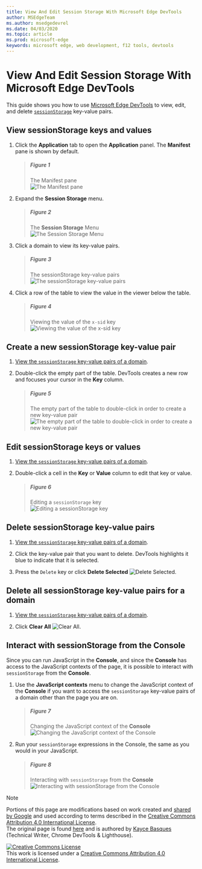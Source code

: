 ```yaml
---
title: View And Edit Session Storage With Microsoft Edge DevTools
author: MSEdgeTeam
ms.author: msedgedevrel
ms.date: 04/03/2020
ms.topic: article
ms.prod: microsoft-edge
keywords: microsoft edge, web development, f12 tools, devtools
---
```

<!-- Copyright Kayce Basques 

   Licensed under the Apache License, Version 2.0 (the "License");
   you may not use this file except in compliance with the License.
   You may obtain a copy of the License at

       https://www.apache.org/licenses/LICENSE-2.0

   Unless required by applicable law or agreed to in writing, software
   distributed under the License is distributed on an "AS IS" BASIS,
   WITHOUT WARRANTIES OR CONDITIONS OF ANY KIND, either express or implied.
   See the License for the specific language governing permissions and
   limitations under the License.  -->





# View And Edit Session Storage With Microsoft Edge DevTools   

  

This guide shows you how to use [Microsoft Edge DevTools][MicrosoftEdgeDevTools] to view, edit, and delete [`sessionStorage`][MDNSessionStorage] key-value pairs.  

## View sessionStorage keys and values   

1.  Click the **Application** tab to open the **Application** panel.  The **Manifest** pane is shown by default.  
    
    > ##### Figure 1  
    > The Manifest pane  
    > ![The Manifest pane][ImageManifest]  

1.  Expand the **Session Storage** menu.  
    
    > ##### Figure 2  
    > The **Session Storage** Menu  
    > ![The Session Storage Menu][ImageSessionStorageMenu]  

1.  Click a domain to view its key-value pairs.  
    
    > ##### Figure 3  
    > The sessionStorage key-value pairs  
    > ![The `sessionStorage` key-value pairs][ImageSessionStorage]  

1.  Click a row of the table to view the value in the viewer below the table.  
    
    > ##### Figure 4  
    > Viewing the value of the `x-sid` key  
    > ![Viewing the value of the x-sid key][ImageSessionStorageViewer]  

## Create a new sessionStorage key-value pair   

1.  [View the `sessionStorage` key-value pairs of a domain](#view-sessionstorage-keys-and-values).  
1.  Double-click the empty part of the table.  DevTools creates a new row and focuses your cursor in the **Key** column.  
    
    > ##### Figure 5  
    > The empty part of the table to double-click in order to create a new key-value pair  
    > ![The empty part of the table to double-click in order to create a new key-value pair][ImageSessionStorageCreate]  

## Edit sessionStorage keys or values   

1.  [View the `sessionStorage` key-value pairs of a domain](#view-sessionstorage-keys-and-values).  
1.  Double-click a cell in the **Key** or **Value** column to edit that key or value.  
    
    > ##### Figure 6  
    > Editing a `sessionStorage` key  
    > ![Editing a sessionStorage key][ImageSessionStorageEdit]  

## Delete sessionStorage key-value pairs   

1.  [View the `sessionStorage` key-value pairs of a domain](#view-sessionstorage-keys-and-values).  
1.  Click the key-value pair that you want to delete.  DevTools highlights it blue to indicate that it is selected.  

1.  Press the `Delete` key or click **Delete Selected** ![Delete Selected][ImageDeleteIcon].  

## Delete all sessionStorage key-value pairs for a domain   

1.  [View the `sessionStorage` key-value pairs of a domain](#view-sessionstorage-keys-and-values).  

1.  Click **Clear All** ![Clear All][ImageClearIcon].  

## Interact with sessionStorage from the Console   

Since you can run JavaScript in the **Console**, and since the **Console** has access to the JavaScript contexts of the page, it is possible to interact with `sessionStorage` from the **Console**.  

1.  Use the **JavaScript contexts** menu to change the JavaScript context of the **Console** if you want to access the `sessionStorage` key-value pairs of a domain other than the page you are on.  
    
    > ##### Figure 7  
    > Changing the JavaScript context of the **Console**  
    > ![Changing the JavaScript context of the Console][ImageJSContext]  

1.  Run your `sessionStorage` expressions in the Console, the same as you would in your JavaScript.  
    
    > ##### Figure 8  
    > Interacting with `sessionStorage` from the **Console**  
    > ![Interacting with sessionStorage from the Console][ImageSessionStorageConsole]  

   

  

<!-- image links -->  

[ImageClearIcon]: /microsoft-edge/devtools-guide-chromium/media/clear-icon.msft.png  
[ImageDeleteIcon]: /microsoft-edge/devtools-guide-chromium/media/delete-icon.msft.png  

[ImageManifest]: /microsoft-edge/devtools-guide-chromium/media/storage-application-manifest.msft.png "Figure 1: The Manifest pane"  
[ImageSessionStorageMenu]: /microsoft-edge/devtools-guide-chromium/media/storage-application-storage-session-storage.msft.png "Figure 2: The Session Storage Menu"  
[ImageSessionStorage]: /microsoft-edge/devtools-guide-chromium/media/storage-application-storage-session-storage-domain.msft.png "Figure 3: The sessionStorage key-value pairs"  
[ImageSessionStorageViewer]: /microsoft-edge/devtools-guide-chromium/media/storage-application-storage-session-storage-domain-key-value-selected.msft.png "Figure 4: Viewing the value of the x-sid key"  
[ImageSessionStorageCreate]: /microsoft-edge/devtools-guide-chromium/media/storage-application-storage-session-storage-domain-key-value-new.msft.png "Figure 5: The empty part of the table to double-click in order to create a new key-value pair"  
[ImageSessionStorageEdit]: /microsoft-edge/devtools-guide-chromium/media/storage-application-storage-session-storage-domain-key-value-edit.msft.png "Figure 6: Editing a sessionStorage key"  
[ImageJSContext]: /microsoft-edge/devtools-guide-chromium/media/storage-console-domain-selection.msft.png "Figure 7: Changing the JavaScript context of the Console"  
[ImageSessionStorageConsole]: /microsoft-edge/devtools-guide-chromium/media/storage-console-session-storage-keys.msft.png "Figure 8: Interacting with sessionStorage from the Console"  

<!-- links -->  

[MicrosoftEdgeDevTools]: /microsoft-edge/devtools-guide-chromium "Microsoft Edge \(Chromium\) Developer Tools"  

[MDNSessionStorage]: https://developer.mozilla.org/docs/Web/API/Window/sessionStorage "Window.sessionStorage | MDN"  

> [!NOTE]
> Portions of this page are modifications based on work created and [shared by Google][GoogleSitePolicies] and used according to terms described in the [Creative Commons Attribution 4.0 International License][CCA4IL].  
> The original page is found [here](https://developers.google.com/web/tools/chrome-devtools/storage/sessionstorage) and is authored by [Kayce Basques][KayceBasques] \(Technical Writer, Chrome DevTools \& Lighthouse\).  

[![Creative Commons License][CCby4Image]][CCA4IL]  
This work is licensed under a [Creative Commons Attribution 4.0 International License][CCA4IL].  

[CCA4IL]: https://creativecommons.org/licenses/by/4.0  
[CCby4Image]: https://i.creativecommons.org/l/by/4.0/88x31.png  
[GoogleSitePolicies]: https://developers.google.com/terms/site-policies  
[KayceBasques]: https://developers.google.com/web/resources/contributors/kaycebasques  
